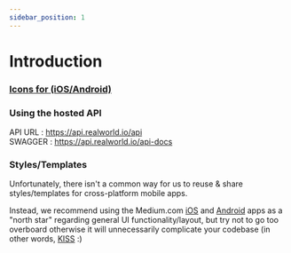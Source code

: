 ```yaml
---
sidebar_position: 1
---
```


# Introduction

### [Icons for (iOS/Android)](https://github.com/gothinkster/realworld/tree/master/spec/mobile_icons)

### Using the hosted API

API URL : https://api.realworld.io/api    
SWAGGER : https://api.realworld.io/api-docs


### Styles/Templates

Unfortunately, there isn't a common way for us to reuse & share styles/templates for cross-platform mobile apps.

Instead, we recommend using the Medium.com [iOS](https://itunes.apple.com/us/app/medium/id828256236?mt=8) and [Android](https://play.google.com/store/apps/details?id=com.medium.reader&hl=en) apps as a "north star" regarding general UI functionality/layout, but try not to go too overboard otherwise it will unnecessarily complicate your codebase (in other words, [KISS](https://en.wikipedia.org/wiki/KISS_principle) :)
